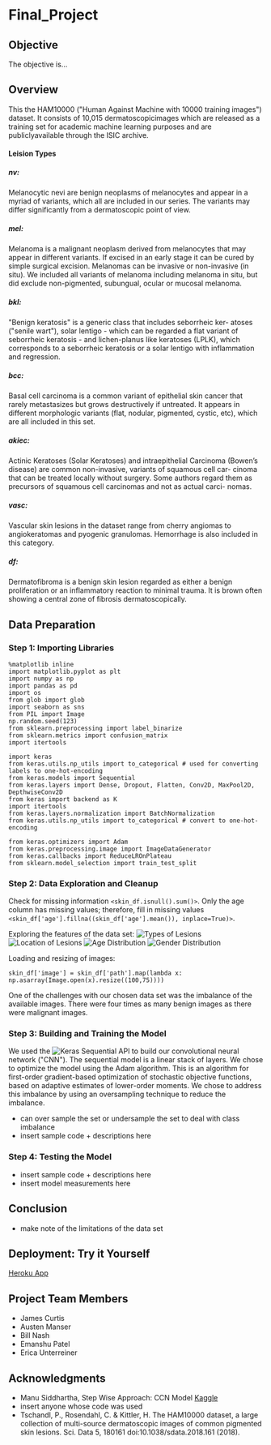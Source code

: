 # Final_Project

## Objective
The objective is...

## Overview
This the HAM10000 ("Human Against Machine with 10000 training images") dataset. It consists of 10,015 dermatoscopicimages which are released as a training set for academic machine learning purposes and are publiclyavailable through the ISIC archive. 

#### Leision Types
##### nv:
Melanocytic nevi are benign neoplasms of melanocytes and appear in a myriad of variants, which all are included in our series. The variants may differ significantly from a dermatoscopic point of view.
##### mel:
Melanoma is a malignant neoplasm derived from melanocytes that may appear in different variants. If excised in an early stage it can be cured by simple surgical excision. Melanomas can be invasive or non-invasive (in situ). We included all variants of melanoma including melanoma in situ, but did exclude non-pigmented, subungual, ocular or mucosal melanoma.
##### bkl:
"Benign keratosis" is a generic class that includes seborrheic ker- atoses ("senile wart"), solar lentigo - which can be regarded a flat variant of seborrheic keratosis - and lichen-planus like keratoses (LPLK), which corresponds to a seborrheic keratosis or a solar lentigo with inflammation and regression.
##### bcc:
Basal cell carcinoma is a common variant of epithelial skin cancer that rarely metastasizes but grows destructively if untreated. It appears in different morphologic variants (flat, nodular, pigmented, cystic, etc), which are all included in this set.
##### akiec:
Actinic Keratoses (Solar Keratoses) and intraepithelial Carcinoma (Bowen’s disease) are common non-invasive, variants of squamous cell car- cinoma that can be treated locally without surgery. Some authors regard them as precursors of squamous cell carcinomas and not as actual carci- nomas.
##### vasc:
Vascular skin lesions in the dataset range from cherry angiomas to angiokeratomas and pyogenic granulomas. Hemorrhage is also included in this category.
##### df:
Dermatofibroma is a benign skin lesion regarded as either a benign proliferation or an inflammatory reaction to minimal trauma. It is brown often showing a central zone of fibrosis dermatoscopically.

## Data Preparation

### Step 1: Importing Libraries
```
%matplotlib inline
import matplotlib.pyplot as plt
import numpy as np
import pandas as pd
import os
from glob import glob
import seaborn as sns
from PIL import Image
np.random.seed(123)
from sklearn.preprocessing import label_binarize
from sklearn.metrics import confusion_matrix
import itertools

import keras
from keras.utils.np_utils import to_categorical # used for converting labels to one-hot-encoding
from keras.models import Sequential
from keras.layers import Dense, Dropout, Flatten, Conv2D, MaxPool2D, DepthwiseConv2D
from keras import backend as K
import itertools
from keras.layers.normalization import BatchNormalization
from keras.utils.np_utils import to_categorical # convert to one-hot-encoding

from keras.optimizers import Adam
from keras.preprocessing.image import ImageDataGenerator
from keras.callbacks import ReduceLROnPlateau
from sklearn.model_selection import train_test_split
```

### Step 2: Data Exploration and Cleanup
Check for missing information `<skin_df.isnull().sum()>`. Only the age column has missing values; therefore, fill in missing values `<skin_df['age'].fillna((skin_df['age'].mean()), inplace=True)>`. 

Exploring the features of the data set:
![Types of Lesions](Final_Project/static/images/lesionTypes.png)
![Location of Lesions](Final_Project/static/images/lesionLocation.png)
![Age Distribution](Final_Project/static/images/ageDistribution.png)
![Gender Distribution](Final_Project/static/images/gender.png)

Loading and resizing of images:

```skin_df['image'] = skin_df['path'].map(lambda x: np.asarray(Image.open(x).resize((100,75))))```

One of the challenges with our chosen data set was the imbalance of the available images. There were four times as many benign images as there were malignant images.


### Step 3:  Building and Training the Model

We used the ![Keras Sequential API](https://keras.io/getting-started/sequential-model-guide/) to build our convolutional neural network ("CNN"). The sequential model is a linear stack of layers. We chose to optimize the model using the Adam algorithm. This is an algorithm for first-order gradient-based optimization of stochastic objective functions, based on adaptive estimates of lower-order moments. We chose to address this imbalance by using an oversampling technique to reduce the imbalance.

* can over sample the set or undersample the set to deal with class imbalance
* insert sample code + descriptions here

### Step 4: Testing the Model
* insert sample code + descriptions here
* insert model measurements here

## Conclusion
* make note of the limitations of the data set

## Deployment: Try it Yourself
[Heroku App](https://lesionlegion.herokuapp.com)

## Project Team Members

* James Curtis
* Austen Manser
* Bill Nash
* Emanshu Patel
* Erica Unterreiner

## Acknowledgments

* Manu Siddhartha, Step Wise Approach: CCN Model [Kaggle](https://www.kaggle.com/sid321axn/step-wise-approach-cnn-model-77-0344-accuracy)
* insert anyone whose code was used
* Tschandl, P., Rosendahl, C. & Kittler, H. The HAM10000 dataset, a large collection of multi-source dermatoscopic images of common pigmented skin lesions. Sci. Data 5, 180161 doi:10.1038/sdata.2018.161 (2018).


